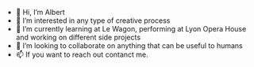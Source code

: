 - 👋 Hi, I’m Albert
- 👀 I’m interested in any type of creative process
- 🌱 I’m currently learning at Le Wagon, performing at Lyon Opera House and working on different side projects
- 💞️ I’m looking to collaborate on anything that can be useful to humans
- 📫 If you want to reach out contanct me.  

<!---
AlbertShqipe/AlbertShqipe is a ✨ special ✨ repository because its `README.md` (this file) appears on your GitHub profile.
You can click the Preview link to take a look at your changes.
--->
